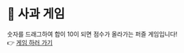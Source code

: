 # 🍎 사과 게임
숫자를 드래그하여 합이 10이 되면 점수가 올라가는 퍼즐 게임입니다!  
👉 [게임 하러 가기](https://사용자명.github.io/apple-game/)
